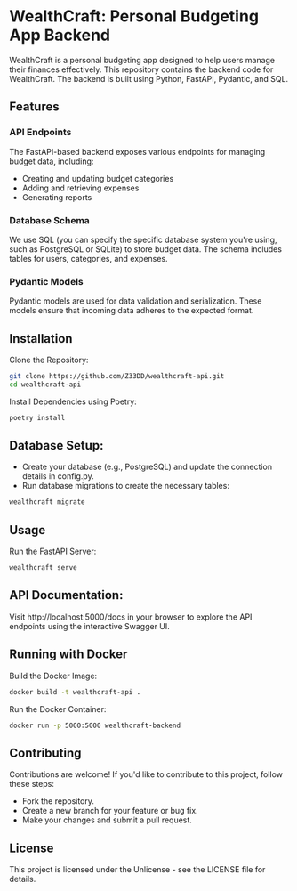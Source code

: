 # WealthCraft: Personal Budgeting App Backend

WealthCraft is a personal budgeting app designed to help users manage their finances effectively. This repository contains the backend code for WealthCraft. The backend is built using Python, FastAPI, Pydantic, and SQL.

## Features
### API Endpoints
The FastAPI-based backend exposes various endpoints for managing budget data, including:
- Creating and updating budget categories
- Adding and retrieving expenses
- Generating reports

### Database Schema
We use SQL (you can specify the specific database system you're using, such as PostgreSQL or SQLite) to store budget data. The schema includes tables for users, categories, and expenses.

### Pydantic Models
Pydantic models are used for data validation and serialization. These models ensure that incoming data adheres to the expected format.


## Installation
Clone the Repository:
```bash
git clone https://github.com/Z33DD/wealthcraft-api.git
cd wealthcraft-api
```

Install Dependencies using Poetry:
```bash
poetry install
```

## Database Setup:
- Create your database (e.g., PostgreSQL) and update the connection details in config.py.
- Run database migrations to create the necessary tables:

```bash
wealthcraft migrate
```

## Usage
Run the FastAPI Server:
```bash
wealthcraft serve
```

## API Documentation:
Visit http://localhost:5000/docs in your browser to explore the API endpoints using the interactive Swagger UI.

## Running with Docker
Build the Docker Image:
```bash
docker build -t wealthcraft-api .
```

Run the Docker Container:
```bash
docker run -p 5000:5000 wealthcraft-backend
```

## Contributing
Contributions are welcome! If you'd like to contribute to this project, follow these steps:
- Fork the repository.
- Create a new branch for your feature or bug fix.
- Make your changes and submit a pull request.

## License
This project is licensed under the Unlicense - see the LICENSE file for details.
